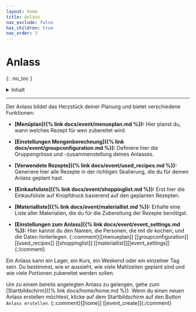 ```yaml
---
layout: home
title: Anlass
nav_exclude: false
has_children: true
nav_order: 3
---
```

# Anlass
{: .no_toc }

<details markdown="block">
  <summary>
    Inhalt
  </summary>
  {: .text-delta }
- TOC
{:toc}
</details>

---
Der Anlass bildet das Herzstück deiner Planung und bietet verschiedene Funktionen:

 * **[Menüplan]({% link docs/event/menueplan.md %}):** Hier planst du, wann welches Rezept für wen zubereitet wird.

- **[Einstellungen Mengenberechnung]({% link docs/event/groupconfiguration.md %}):** Definiere hier die Gruppengrösse und -zusammenstellung deines Anlasses.

- **[Verwendete Rezepte]({% link docs/event/used_recipes.md %}):** Generiere hier alle Rezepte in der richtigen Skalierung, die du für deinen Anlass geplant hast.

- **[Einkaufsliste]({% link docs/event/shoppinglist.md %}):** Erst hier die Einkaufsliste auf Knopfdruck basierend auf den geplanten Rezepten.

- **[Materialliste]({% link docs/event/materiallist.md %}):** Erhalte eine Liste aller Materialien, die du für die Zubereitung der Rezepte benötigst.

- **[Einstellungen zum Anlass]({% link docs/event/event_settings.md %}):** Hier kannst du den Namen, die Personen, die mit dir kochen, und die Daten hinterlegen.
  {::comment}[[menueplan]] [[groupconfiguration]] [[used_recipes]] [[shoppinglist]] [[materiallist]][[event_settings]]{:/comment}

Ein Anlass kann ein Lager, ein Kurs, ein Weekend oder ein einzelner Tag sein. Du bestimmst, wie er aussieht, wie viele Mahlzeiten geplant sind und wie viele Portionen zubereitet werden sollen.

Um zu einem bereits angelegten Anlass zu gelangen, gehe zum [Startbildschirm]({% link docs/home/home.md %}). Wenn du einen neuen Anlass erstellen möchtest, klicke auf dem Startbildschirm auf den Button `Anlass erstellen`.
{::comment}[[home]] [[event_create]]{:/comment}
